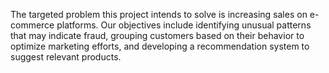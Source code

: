 The targeted problem this project intends to solve is increasing sales on e-commerce platforms. Our objectives include identifying unusual patterns that may indicate fraud, grouping customers based on their behavior to optimize marketing efforts, and developing a recommendation system to suggest relevant products.
